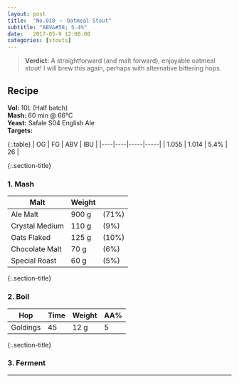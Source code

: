 ```yaml
---
layout: post
title:  "No.010 ・ Oatmeal Stout"
subtitle: "ABV&#58; 5.4%"
date:   2017-05-9 12:00:00
categories: [stouts]
---
```


> **Verdict:** A straightforward (and malt forward), enjoyable oatmeal stout! I will brew this again, perhaps with alternative bittering hops.


## Recipe ##
**Vol:** 10L (Half batch)  
**Mash:**  60 min @ 66°C  
**Yeast:** Safale S04 English Ale   
**Targets:**

{:.table}
| OG | FG | ABV | IBU |
|----|----|-----|-----|
| 1.055 | 1.014 | 5.4% | 26 |

{:.section-title}
### 1. Mash ###

| Malt               | Weight     |        |
|--------------------|------------|--------|
| Ale Malt           | 900 g      | (71%)  |
| Crystal Medium     | 110 g      | (9%)   |
| Oats Flaked        | 125 g      | (10%)  |
| Chocolate Malt     | 70  g      | (6%)   |
| Special Roast      | 60  g      | (5%)   |

{:.section-title}
### 2. Boil ###

| Hop      | Time | Weight     | AA%  |
|----------|------|------------|------|
| Goldings | 45   | 12 g       | 5    |

{:.section-title}
### 3. Ferment  ###

---

